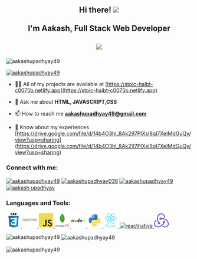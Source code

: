 
<h2 align="center">
    <abc>
     <br>Hi there! <img src="https://user-images.githubusercontent.com/42378118/110234147-e3259600-7f4e-11eb-95be-0c4047144dea.gif" width="30"><br>
     <br> I'm Aakash, Full Stack Web Developer<br>
     <br>
       <img src="https://media.giphy.com/media/SWoSkN6DxTszqIKEqv/giphy.gif"  width="500">
    </abc>
   </h2>

<p align="left"> <img src="https://komarev.com/ghpvc/?username=aakashupadhyay49&label=Profile%20views&color=0e75b6&style=flat" alt="aakashupadhyay49" /> </p>

<p align="left"> <a href="https://github.com/ryo-ma/github-profile-trophy"><img src="https://github-profile-trophy.vercel.app/?username=aakashupadhyay49" alt="aakashupadhyay49" /></a> </p>

- 👨‍💻 All of my projects are available at [https://stoic-haibt-c0075b.netlify.app](https://stoic-haibt-c0075b.netlify.app)

- 💬 Ask me about **HTML, JAVASCRIPT,CSS**

- 📫 How to reach me **aakashupadhyay49@gmail.com**

- 📄 Know about my experiences [https://drive.google.com/file/d/14b4O3hl_8Ak297PlXsI8ql7XeIMdGuQy/view?usp=sharing](https://drive.google.com/file/d/14b4O3hl_8Ak297PlXsI8ql7XeIMdGuQy/view?usp=sharing)

<h3 align="left">Connect with me:</h3>
<p align="left">
<a href="https://linkedin.com/in/aakashupadhyay49" target="blank"><img align="center" src="https://raw.githubusercontent.com/rahuldkjain/github-profile-readme-generator/master/src/images/icons/Social/linked-in-alt.svg" alt="aakashupadhyay49" height="30" width="40" /></a>
<a href="https://fb.com/aakashupadhyay036" target="blank"><img align="center" src="https://raw.githubusercontent.com/rahuldkjain/github-profile-readme-generator/master/src/images/icons/Social/facebook.svg" alt="aakashupadhyay036" height="30" width="40" /></a>
<a href="https://instagram.com/aakashupadhyay49" target="blank"><img align="center" src="https://raw.githubusercontent.com/rahuldkjain/github-profile-readme-generator/master/src/images/icons/Social/instagram.svg" alt="aakashupadhyay49" height="30" width="40" /></a>
<a href="https://www.youtube.com/c/aakash upadhyay" target="blank"><img align="center" src="https://raw.githubusercontent.com/rahuldkjain/github-profile-readme-generator/master/src/images/icons/Social/youtube.svg" alt="aakash upadhyay" height="30" width="40" /></a>
</p>

<h3 align="left">Languages and Tools:</h3>
<p align="left"> <a href="https://www.w3schools.com/css/" target="_blank" rel="noreferrer"> <img src="https://raw.githubusercontent.com/devicons/devicon/master/icons/css3/css3-original-wordmark.svg" alt="css3" width="40" height="40"/> </a> <a href="https://expressjs.com" target="_blank" rel="noreferrer"> <img src="https://raw.githubusercontent.com/devicons/devicon/master/icons/express/express-original-wordmark.svg" alt="express" width="40" height="40"/> </a> <a href="https://developer.mozilla.org/en-US/docs/Web/JavaScript" target="_blank" rel="noreferrer"> <img src="https://raw.githubusercontent.com/devicons/devicon/master/icons/javascript/javascript-original.svg" alt="javascript" width="40" height="40"/> </a> <a href="https://www.mongodb.com/" target="_blank" rel="noreferrer"> <img src="https://raw.githubusercontent.com/devicons/devicon/master/icons/mongodb/mongodb-original-wordmark.svg" alt="mongodb" width="40" height="40"/> </a> <a href="https://nodejs.org" target="_blank" rel="noreferrer"> <img src="https://raw.githubusercontent.com/devicons/devicon/master/icons/nodejs/nodejs-original-wordmark.svg" alt="nodejs" width="40" height="40"/> </a> <a href="https://www.python.org" target="_blank" rel="noreferrer"> <img src="https://raw.githubusercontent.com/devicons/devicon/master/icons/python/python-original.svg" alt="python" width="40" height="40"/> </a> <a href="https://reactjs.org/" target="_blank" rel="noreferrer"> <img src="https://raw.githubusercontent.com/devicons/devicon/master/icons/react/react-original-wordmark.svg" alt="react" width="40" height="40"/> </a> <a href="https://reactnative.dev/" target="_blank" rel="noreferrer"> <img src="https://reactnative.dev/img/header_logo.svg" alt="reactnative" width="40" height="40"/> </a> <a href="https://redux.js.org" target="_blank" rel="noreferrer"> <img src="https://raw.githubusercontent.com/devicons/devicon/master/icons/redux/redux-original.svg" alt="redux" width="40" height="40"/> </a> </p>

<p><img align="left" src="https://github-readme-stats.vercel.app/api/top-langs?username=aakashupadhyay49&show_icons=true&locale=en&layout=compact" alt="aakashupadhyay49" /></p>

<p>&nbsp;<img align="center" src="https://github-readme-stats.vercel.app/api?username=aakashupadhyay49&show_icons=true&locale=en" alt="aakashupadhyay49" /></p>

<p><img align="center" src="https://github-readme-streak-stats.herokuapp.com/?user=aakashupadhyay49&" alt="aakashupadhyay49" /></p>
